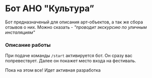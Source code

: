# Бот АНО "Культура”
Бот предназначеный для описания арт-объектов, а так же сбора отзывов о них.
Можно сказать - _"проводит экскурсию по уличным инсталяциям"_


### Описание работы

При подаче команды `/start` активируется бот. Он сразу вас попревествует.
Далее он покажет место входа на фестиваль. 

Пока на этом все! Идет активная разработка
